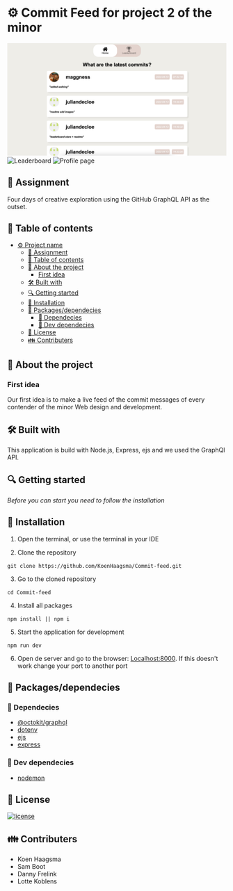 # ⚙ Commit Feed for project 2 of the minor

<img src="/public/images/home-commits.png" width="650" alt="Homepage, feed of latetst commits">
<img src="/public/images/leaderboard.png" width="650" alt="Leaderboard">
<img src="/public/images/profile.png" width="650" alt="Profile page">

## 📂 Assignment

Four days of creative exploration using the GitHub GraphQL API as the outset.

## 🧾 Table of contents

- [⚙ Project name](#-project-name)
  - [📂 Assignment](#-assignment)
  - [🧾 Table of contents](#-table-of-contents)
  - [📖 About the project](#-about-the-project)
    - [First idea](#first-idea)
  - [🛠 Built with](#-built-with)
  - [🔍 Getting started](#-getting-started)
  - [🔨 Installation](#-installation)
  - [🧰 Packages/dependecies](#-packagesdependecies)
    - [🧱 Dependecies](#-dependecies)
    - [🧱 Dev dependecies](#-dev-dependecies)
  - [🔖 License](#-license)
  - [👪 Contributers](#-contributers)

## 📖 About the project

### First idea
Our first idea is to make a live feed of the commit messages of every contender of the minor Web design and development.

## 🛠 Built with

This application is build with Node.js, Express, ejs and we used the GraphQl API.

## 🔍 Getting started

_Before you can start you need to follow the installation_

## 🔨 Installation
1. Open the terminal, or use the terminal in your IDE

2. Clone the repository
```
git clone https://github.com/KoenHaagsma/Commit-feed.git
```
3. Go to the cloned repository
```
cd Commit-feed
```
4. Install all packages
```
npm install || npm i
```
5. Start the application for development
```
npm run dev
```
6. Open de server and go to the browser: [Localhost:8000](http://localhost:8000/). If this doesn't work change your port to another port

## 🧰 Packages/dependecies

### 🧱 Dependecies

-   [@octokit/graphql](https://www.npmjs.com/package/@octokit/graphql)
-   [dotenv](https://www.npmjs.com/package/dotenv)
-   [ejs](https://www.npmjs.com/package/ejs)
-   [express](https://www.npmjs.com/package/express)

### 🧱 Dev dependecies

-   [nodemon](https://www.npmjs.com/package/nodemon)

## 🔖 License

[![license](https://img.shields.io/github/license/DAVFoundation/captain-n3m0.svg?style=flat-square)](https://github.com/KoenHaagsma/Commit-feed/blob/main/LICENSE)

## 👪 Contributers

- Koen Haagsma
- Sam Boot
- Danny Frelink
- Lotte Koblens
